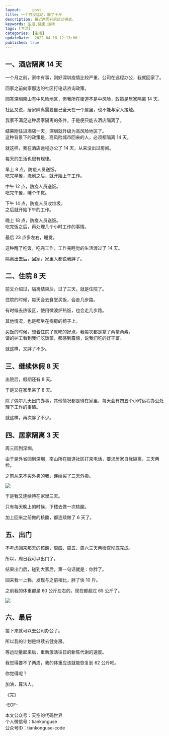 ```yaml
---   
layout:     post  
title: 一个月没运动，胖了十斤  
description: 最近两周开启运动模式。       
keywords: 生活,健康,运动  
tags: [生活]    
categories: [生活]  
updateDate:  2022-04-18 12:13:00  
published: true  
---  
```



## 一、酒店隔离 14 天 


一个月之前，家中有事，刚好深圳疫情比较严重，公司在远程办公，我就回家了。  


回家之前向家那边的社区打电话咨询政策。  


回答深圳南山有中风险地区，但我所在街道不是中风险，政策是居家隔离 14 天。  


社区又说，居家隔离需要自己全天在一个屋里，也不能与家人接触。  


我家不满足这种居家隔离的条件，于是便只能去酒店隔离了。  


结果刚住进酒店一天，深圳就升级为高风险地区了。  
这种背景下的政策是，高风险城市回来的人，必须都隔离 14 天。  


就这样，我在酒店远程办公了 14 天，从来没出过房间。  


每天的生活也很有规律。  


早上 8 点，防疫人员送饭。  
吃完早餐，洗刷之后，就开始上午工作。  


中午 12 点，防疫人员送饭。  
吃完午餐，睡个午觉。  


下午 14 点，防疫人员收垃圾。  
之后就开始下午的工作。  


晚上 18 点，防疫人员送饭。  
吃完饭之后，再处理几个小时工作的事情。  


最后 23 点多左右，睡觉。  


这种醒了吃饭，吃完工作，工作完睡觉的生活渡过了 14 天。  


隔离出去后，回家，家里人都说我胖了。  


## 二、住院 8 天  


前文介绍过，隔离结束后，过了三天，就是住院了。  


住院的时候，每天会去食堂买饭，会走几步路。  


有时候去热饭区，使用微波炉热饭，也会走几步路。  


其他情况，也是都坐在病房的椅子上。  


买饭的时候，想着住院了就吃的好点，我每次都是拿了两荤两素。  
请的护工看到我们吃饭菜，都感到震惊，说我们吃的好丰富。  


就这样，又胖了不少。  


## 三、继续休假 8 天


出院后，假期还有 8 天。  


于是又在家里呆了 8 天。  


除了偶尔几天出门办事，其他情况都是待在家里，每天会有四五个小时远程办公处理下工作的事情。  


就这样，再次胖了不少。  


## 四、居家隔离 3 天


周三回到深圳。  


由于是外省回到深圳，南山所在街道社区打来电话，要求居家自我隔离，三天两检。  


之前从来不买外卖的我，连续买了三天外卖。  



![](https://res2022.tiankonguse.com/images/2022/04/18/001.png)



于是我又连续待在家里三天。  


只有每天晚上的时候，下楼去做一次核酸。  


加上回来之前做的核酸，都连续做了 6 天了。  


## 五、出门


不考虑回来那天的核酸，周四、周五、周六三天两检查彻底完成。  


所以，周日我可以出门了。  


结果出门后，碰到大家后，第一句话就是：你胖了。  


回来我一上称，发现与之前相比，胖了快 10 斤。  


之前我的体重都是 60 公斤左右的，现在都超过 65 公斤了。  


![](https://res2022.tiankonguse.com/images/2022/04/18/002.png)



## 六、最后  


接下来就可以去公司办公了。  


所以我的计划是继续去健身房。  


等运动量起来后，重新激活往日的新陈代谢的速度。  


我觉得要不了两周，我的体重应该就能恢复到 62 公斤吧。  


你觉得呢？  




加油，算法人。  


《完》  


-EOF-  



本文公众号：天空的代码世界  
个人微信号：tiankonguse  
公众号ID：tiankonguse-code  
  


